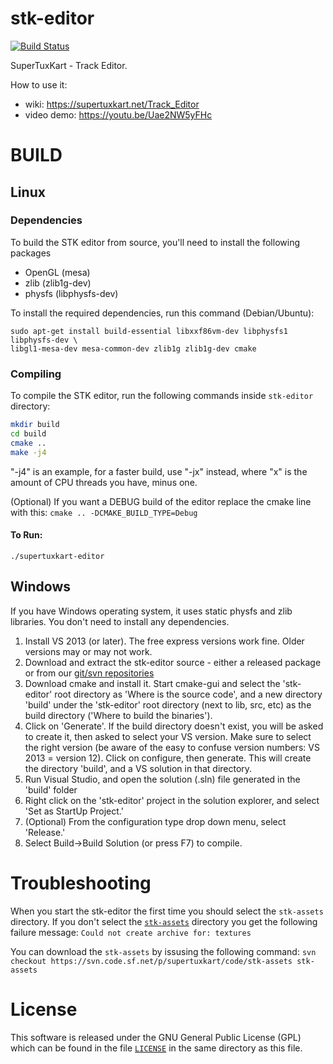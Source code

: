 # stk-editor
[![Build Status](https://travis-ci.org/supertuxkart/stk-editor.svg)](https://travis-ci.org/supertuxkart/stk-editor)

SuperTuxKart - Track Editor.

How to use it: 
- wiki: https://supertuxkart.net/Track_Editor
- video demo: https://youtu.be/Uae2NW5yFHc

# BUILD
## Linux
### Dependencies

To build the STK editor from source, you'll need to install the following packages

  * OpenGL (mesa)
  * zlib (zlib1g-dev)
  * physfs (libphysfs-dev)

To install the required dependencies, run this command (Debian/Ubuntu):

```
sudo apt-get install build-essential libxxf86vm-dev libphysfs1 libphysfs-dev \
libgl1-mesa-dev mesa-common-dev zlib1g zlib1g-dev cmake
```

### Compiling

To compile the STK editor, run the following commands inside `stk-editor` directory:

```bash
mkdir build
cd build
cmake ..
make -j4
```

"-j4" is an example, for a faster build, use "-jx" instead, where "x" is the amount of CPU threads you have, minus one.

(Optional) If you want a DEBUG build of the editor replace the cmake line with this:
``` cmake .. -DCMAKE_BUILD_TYPE=Debug ```

#### To Run:
`./supertuxkart-editor`

## Windows

If you have Windows operating system, it uses static physfs and zlib libraries. You don't need to install any dependencies.

1. Install VS 2013 (or later). The free express versions work fine. Older versions may or may not work.
2. Download and extract the stk-editor source - either a released package or from our [git/svn repositories](http://supertuxkart.sourceforge.net/Source_control)
4. Download cmake and install it. Start cmake-gui and select the 'stk-editor' root directory as 'Where is the source code', and a new directory 'build' under the 'stk-editor' root directory (next to lib, src, etc) as the build directory ('Where to build the binaries').
5. Click on 'Generate'. If the build directory doesn't exist, you will be asked to create it, then asked to select your VS version. Make sure to select the right version (be aware of the easy to confuse version numbers: VS 2013 = version 12). Click on configure, then generate. This will create the directory 'build', and a VS solution in that directory.
6. Run Visual Studio, and open the solution (.sln) file generated in the 'build' folder
7. Right click on the 'stk-editor' project in the solution explorer, and select 'Set as StartUp Project.'
8. (Optional) From the configuration type drop down menu, select 'Release.'
9. Select Build->Build Solution (or press F7) to compile.

# Troubleshooting
When you start the stk-editor the first time you should select the `stk-assets` directory.
If you don't select the [`stk-assets`](https://supertuxkart.net/Source_control) directory you get the following failure message:
``` Could not create archive for: textures ```

You can download the `stk-assets` by issusing the following command:
``` svn checkout https://svn.code.sf.net/p/supertuxkart/code/stk-assets stk-assets ```

# License
This software is released under the GNU General Public License (GPL) which
can be found in the file [`LICENSE`](LICENSE) in the same directory as this file.
